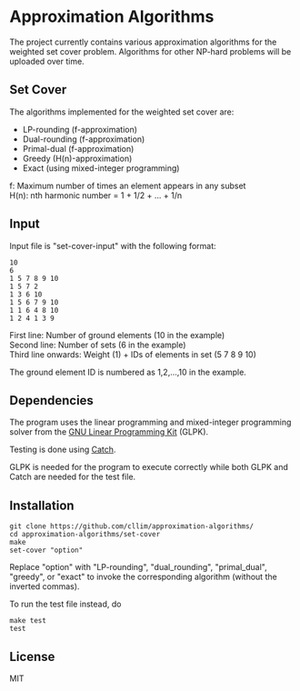 Approximation Algorithms
========================
The project currently contains various approximation algorithms for the weighted set cover problem. Algorithms for other NP-hard problems will be uploaded over time.

Set Cover
---------
The algorithms implemented for the weighted set cover are:
- LP-rounding (f-approximation)
- Dual-rounding (f-approximation)
- Primal-dual (f-approximation)
- Greedy (H(n)-approximation)
- Exact (using mixed-integer programming)

f: Maximum number of times an element appears in any subset  
H(n): nth harmonic number = 1 + 1/2 + ... + 1/n

Input
-----
Input file is "set-cover-input" with the following format:

```
10 
6
1 5 7 8 9 10
1 5 7 2
1 3 6 10
1 5 6 7 9 10
1 1 6 4 8 10
1 2 4 1 3 9
```
First line: Number of ground elements  (10 in the example)  
Second line: Number of sets (6 in the example)  
Third line onwards: Weight (1) + IDs of elements in set (5 7 8 9 10)

The ground element ID is numbered as 1,2,...,10 in the example.


Dependencies
-----------
The program uses the linear programming and mixed-integer programming solver from the [GNU Linear Programming Kit] \(GLPK\).

Testing is done using [Catch].

GLPK is needed for the program to execute correctly while both GLPK and Catch are needed for the test file.

Installation
-----------
```
git clone https://github.com/cllim/approximation-algorithms/
cd approximation-algorithms/set-cover
make
set-cover "option"
```
Replace "option" with "LP-rounding", "dual_rounding", "primal_dual", "greedy", or "exact" to invoke the corresponding algorithm (without the inverted commas).

To run the test file instead, do
```
make test
test
```

License
-------
MIT

[GNU Linear Programming Kit]:https://www.gnu.org/software/glpk/ 
[Catch]:https://github.com/philsquared/Catch
